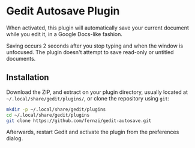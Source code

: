 # Gedit Autosave Plugin

When activated, this plugin will automatically save your current document while
you edit it, in a Google Docs-like fashion.

Saving occurs 2 seconds after you stop typing and when the window is unfocused.
The plugin doesn't attempt to save read-only or untitled documents.

## Installation

Download the ZIP, and extract on your plugin directory, usually located
at `~/.local/share/gedit/plugins/`, or clone the repository using `git`:

```sh
mkdir -p ~/.local/share/gedit/plugins
cd ~/.local/share/gedit/plugins
git clone https://github.com/fernzi/gedit-autosave.git
```

Afterwards, restart Gedit and activate the plugin from the preferences dialog.
